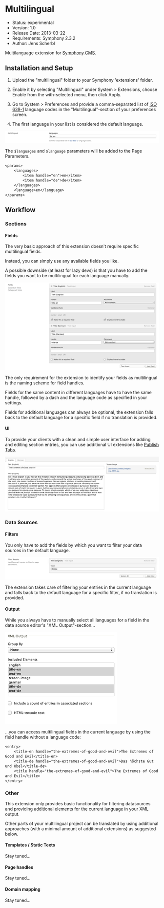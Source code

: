 # Multilingual

- Status: experimental
- Version: 1.0
- Release Date: 2013-03-22
- Requirements: Symphony 2.3.2
- Author: Jens Scherbl

Multilanguage extension for [Symphony CMS][1].

## Installation and Setup

1.  Upload the "multilingual" folder to your Symphony 'extensions' folder.

2.  Enable it by selecting "Multilingual" under System > Extensions, choose Enable from the with-selected menu, then click Apply.

3.  Go to System > Preferences and provide a comma-separated list of [ISO 639-1][2] language codes in the "Multilingual"-section of your preferences screen.

4. The first language in your list is considered the default language.

![Preferences][4]

The `$languages` and `$language` parameters will be added to the Page Parameters.

    <params>
        <languages>
            <item handle="en">en</item>
            <item handle="de">de</item>
        </languages>
        <language>en</language>
    </params>

## Workflow

### Sections

#### Fields

The very basic approach of this extension doesn't require specific multilingual fields.

Instead, you can simply use any available fields you like.

A possible downside (at least for lazy devs) is that you have to add the fields you want to be multilingual for each language manually.

![Sections: Fields][5]

The only requirement for the extension to identify your fields as multilingual is the naming scheme for field handles.

Fields for the same content in different languages have to have the same handle, followed by a dash and the language code as specified in your settings.

Fields for additional languages can always be optional, the extension falls back to the default language for a specific field if no translation is provided.

#### UI

To provide your clients with a clean and simple user interface for adding and editing section entries, you can use additional UI extensions like [Publish Tabs][3].

![Sections: UI][6]

### Data Sources

#### Filters

You only have to add the fields by which you want to filter your data sources in the default language.

![Data Sources: Filters][7]

The extension takes care of filtering your entries in the current language and falls back to the default language for a specific filter, if no translation is provided.

#### Output

While you always have to manually select all languages for a field in the data source editor's "XML Output"-section...

![Data Sources: Output][8]

...you can access multilingual fields in the current language by using the field handle without a language code:

    <entry>
        <title-en handle="the-extremes-of-good-and-evil">The Extremes of Good and Evil</title-en>
        <title-de handle="the-extremes-of-good-and-evil">Das höchste Gut und Übel</title-de>
        <title handle="the-extremes-of-good-and-evil">The Extremes of Good and Evil</title>
    </entry>

### Other

This extension only provides basic functionality for filtering datasources and providing additional elements for the current language in your XML output.

Other parts of your multilingual project can be translated by using additional approaches (with a minimal amount of additional extensions) as suggested below.

#### Templates / Static Texts

Stay tuned...

#### Page handles

Stay tuned...

#### Domain mapping

Stay tuned...


[1]: http://getsymphony.com
[2]: http://en.wikipedia.org/wiki/ISO_639-1
[3]: http://symphonyextensions.com/extensions/publish_tabs/
[4]: docs/assets/images/preferences.png
[5]: docs/assets/images/sections_fields.png
[6]: docs/assets/images/sections_ui.png
[7]: docs/assets/images/ds_filters.png
[8]: docs/assets/images/ds_output.png
